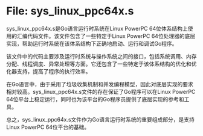 # File: sys_linux_ppc64x.s

sys_linux_ppc64x.s是Go语言运行时系统在Linux PowerPC 64位体系结构上使用的汇编代码文件。该文件包含了一些特定于Linux PowerPC 64位处理器的底层实现，帮助运行时系统在该体系结构下正确地启动、运行和调试Go程序。

该文件中的代码主要涉及运行时系统与操作系统之间的接口，包括系统调用、内存分配、线程调度、异常处理等方面。它还包含了一些特定于该体系结构的优化和优化器支持，提高了程序的执行效率。

在Go语言中，由于采用了垃圾收集机制和并发编程模型，因此对底层实现的要求相对较高。sys_linux_ppc64x.s文件的存在保证了Go程序可以在Linux PowerPC 64位平台上稳定运行，同时也为该平台的Go程序员提供了底层实现的参考和工具。

总之，sys_linux_ppc64x.s文件作为Go语言运行时系统的重要组成部分，是支持Linux PowerPC 64位平台的基础。

